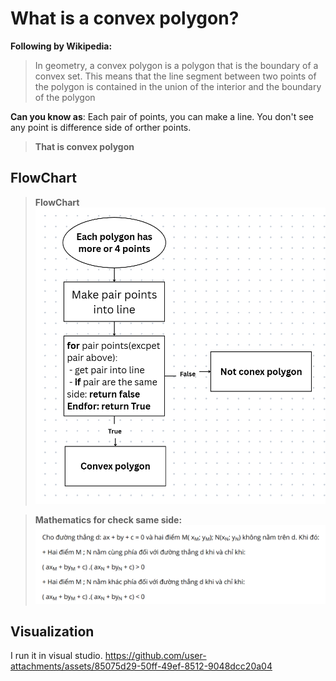 # What is a convex polygon?
**Following by Wikipedia:**
> In geometry, a convex polygon is a polygon that is the boundary of a convex set. This means that the line segment between two points of the polygon is contained in the union of the interior and the boundary of the polygon

**Can you know as**: Each pair of points, you can make a line. You don't see any point is difference side of orther points.
> **That is convex polygon**

## FlowChart
> **FlowChart**
> <img src="images/flowchart.png" alt="FlowChart">

> **Mathematics for check same side:**
> <img src="images/math.png" alt="FlowChart">


## Visualization
I run it in visual studio.
https://github.com/user-attachments/assets/85075d29-50ff-49ef-8512-9048dcc20a04
